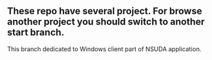 These repo have several project. For browse another project you should 
switch to another start branch.
----------------------------------------------------------------------
This branch dedicated to Windows client part of NSUDA application.
